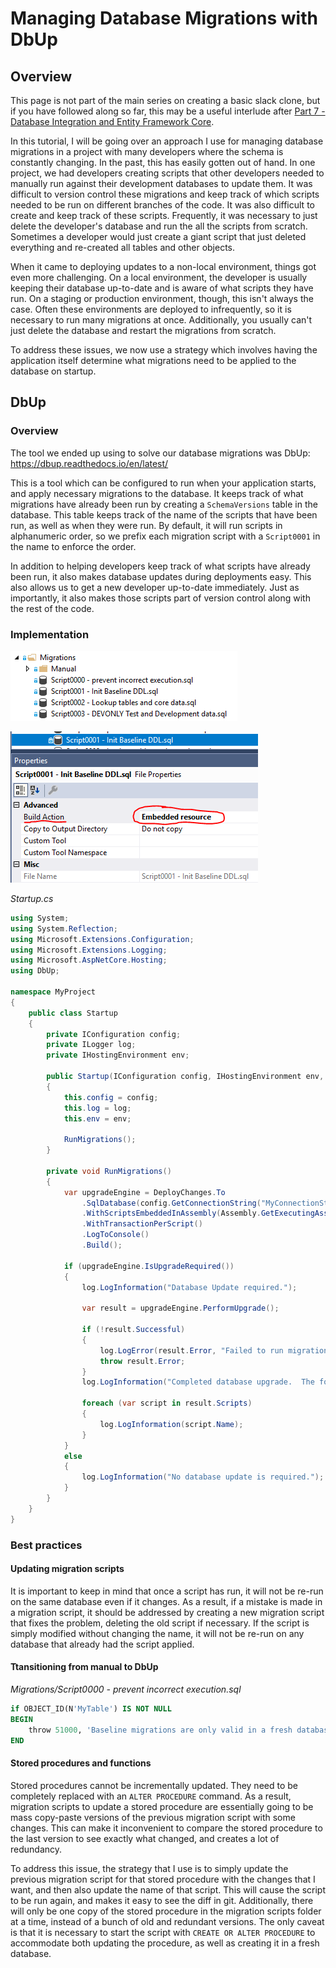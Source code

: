 # Managing Database Migrations with DbUp

## Overview

This page is not part of the main series on creating a basic slack clone, but if you have followed along so far, this may be a useful interlude after [Part 7 - Database Integration and Entity Framework Core](/Part-7-%252D-Database-Integration-and-Entity-Framework-Core).

In this tutorial, I will be going over an approach I use for managing database migrations in a project with many developers where the schema is constantly changing.  In the past, this has easily gotten out of hand.  In one project, we had developers creating scripts that other developers needed to manually run against their development databases to update them.  It was difficult to version control these migrations and keep track of which scripts needed to be run on different branches of the code.  It was also difficult to create and keep track of these scripts.  Frequently, it was necessary to just delete the developer's database and run the all the scripts from scratch.  Sometimes a developer would just create a giant script that just deleted everything and re-created all tables and other objects.

When it came to deploying updates to a non-local environment, things got even more challenging.  On a local environment, the developer is usually keeping their database up-to-date and is aware of what scripts they have run.  On a staging or production environment, though, this isn't always the case.  Often these environments are deployed to infrequently, so it is necessary to run many migrations at once.  Additionally, you usually can't just delete the database and restart the migrations from scratch.

To address these issues, we now use a strategy which involves having the application itself determine what migrations need to be applied to the database on startup.

## DbUp

### Overview

The tool we ended up using to solve our database migrations was DbUp: https://dbup.readthedocs.io/en/latest/

This is a tool which can be configured to run when your application starts, and apply necessary migrations to the database.  It keeps track of what migrations have already been run by creating a `SchemaVersions` table in the database.  This table keeps track of the name of the scripts that have been run, as well as when they were run.  By default, it will run scripts in alphanumeric order, so we prefix each migration script with a `Script0001` in the name to enforce the order.

In addition to helping developers keep track of what scripts have already been run, it also makes database updates during deployments easy.  This also allows us to get a new developer up-to-date immediately.  Just as importantly, it also makes those scripts part of version control along with the rest of the code.

### Implementation

![image.png](/.attachments/image-5773bcfb-fcc4-4a32-99b0-78d3b6e51143.png)

![image.png](/.attachments/image-fc46bd60-ffd4-444f-b7bb-f64b14645158.png)

_Startup.cs_
```cs
using System;
using System.Reflection;
using Microsoft.Extensions.Configuration;
using Microsoft.Extensions.Logging;
using Microsoft.AspNetCore.Hosting;
using DbUp;

namespace MyProject
{
	public class Startup
	{
		private IConfiguration config;
		private ILogger log;
		private IHostingEnvironment env;

		public Startup(IConfiguration config, IHostingEnvironment env, ILogger<Startup> log)
		{
			this.config = config;
			this.log = log;
			this.env = env;

			RunMigrations();
		}

		private void RunMigrations()
		{
			var upgradeEngine = DeployChanges.To
				.SqlDatabase(config.GetConnectionString("MyConnectionString"))
				.WithScriptsEmbeddedInAssembly(Assembly.GetExecutingAssembly(), (string s) => s.StartsWith("MyProject.Migrations.Script") && (env.IsDevelopment() || !s.Contains("DEVONLY")))
				.WithTransactionPerScript()
				.LogToConsole()
				.Build();

			if (upgradeEngine.IsUpgradeRequired())
			{
				log.LogInformation("Database Update required.");

				var result = upgradeEngine.PerformUpgrade();

				if (!result.Successful)
				{
					log.LogError(result.Error, "Failed to run migrations due to an error executing the sql scripts.");
					throw result.Error;
				}
				log.LogInformation("Completed database upgrade.  The following scripts were executed:");

				foreach (var script in result.Scripts)
				{
					log.LogInformation(script.Name);
				}
			}
			else
			{
				log.LogInformation("No database update is required.");
			}
		}
	}
}
```

### Best practices

#### Updating migration scripts

It is important to keep in mind that once a script has run, it will not be re-run on the same database even if it changes.  As a result, if a mistake is made in a migration script, it should be addressed by creating a new migration script that fixes the problem, deleting the old script if necessary.  If the script is simply modified without changing the name, it will not be re-run on any database that already had the script applied.

#### Ttansitioning from manual to DbUp

_Migrations\/Script0000 - prevent incorrect execution.sql_
```sql
if OBJECT_ID(N'MyTable') IS NOT NULL
BEGIN
	throw 51000, 'Baseline migrations are only valid in a fresh database, but it was detected that other migrations have already run.  You must either (1) reset the database or (2) manually insert script names into the SchemaVersions table to skip them.', 1
END
```

#### Stored procedures and functions

Stored procedures cannot be incrementally updated.  They need to be completely replaced with an `ALTER PROCEDURE` command.  As a result, migration scripts to update a stored procedure are essentially going to be mass copy-paste versions of the previous migration script with some changes.  This can make it inconvenient to compare the stored procedure to the last version to see exactly what changed, and creates a lot of redundancy.

To address this issue, the strategy that I use is to simply update the previous migration script for that stored procedure with the changes that I want, and then also update the name of that script.  This will cause the script to be run again, and makes it easy to see the diff in git.  Additionally, there will only be one copy of the stored procedure in the migration scripts folder at a time, instead of a bunch of old and redundant versions.  The only caveat is that it is necessary to start the script with `CREATE OR ALTER PROCEDURE` to accommodate both updating the procedure, as well as creating it in a fresh database.